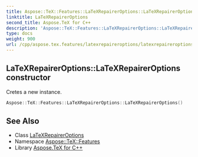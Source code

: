 ```yaml
---
title: Aspose::TeX::Features::LaTeXRepairerOptions::LaTeXRepairerOptions constructor
linktitle: LaTeXRepairerOptions
second_title: Aspose.TeX for C++
description: 'Aspose::TeX::Features::LaTeXRepairerOptions::LaTeXRepairerOptions constructor. Cretes a new instance in C++.'
type: docs
weight: 900
url: /cpp/aspose.tex.features/latexrepaireroptions/latexrepaireroptions/
---
```

## LaTeXRepairerOptions::LaTeXRepairerOptions constructor


Cretes a new instance.

```cpp
Aspose::TeX::Features::LaTeXRepairerOptions::LaTeXRepairerOptions()
```

## See Also

* Class [LaTeXRepairerOptions](../)
* Namespace [Aspose::TeX::Features](../../)
* Library [Aspose.TeX for C++](../../../)

